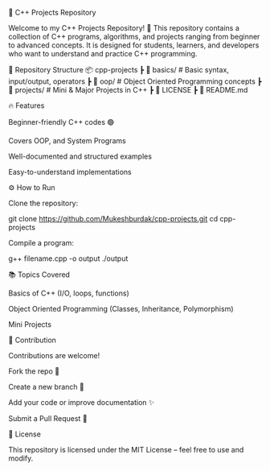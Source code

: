 📌 C++ Projects Repository

Welcome to my C++ Projects Repository! 🚀
This repository contains a collection of C++ programs, algorithms, and projects ranging from beginner to advanced concepts. It is designed for students, learners, and developers who want to understand and practice C++ programming.

📂 Repository Structure
📦 cpp-projects
 ┣ 📁 basics/            # Basic syntax, input/output, operators
 ┣ 📁 oop/               # Object Oriented Programming concepts
 ┣ 📁 projects/          # Mini & Major Projects in C++
 ┣ 📄 LICENSE
 ┣ 📄 README.md

🔥 Features

Beginner-friendly C++ codes 🟢

Covers OOP, and System Programs

Well-documented and structured examples

Easy-to-understand implementations

⚙️ How to Run

Clone the repository:

git clone https://github.com/Mukeshburdak/cpp-projects.git
cd cpp-projects


Compile a program:

g++ filename.cpp -o output
./output

📚 Topics Covered

Basics of C++ (I/O, loops, functions)

Object Oriented Programming (Classes, Inheritance, Polymorphism)

Mini Projects

🤝 Contribution

Contributions are welcome!

Fork the repo 🍴

Create a new branch 🌿

Add your code or improve documentation ✨

Submit a Pull Request 🚀

📜 License

This repository is licensed under the MIT License – feel free to use and modify.

